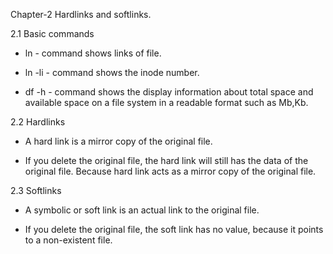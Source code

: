 Chapter-2 Hardlinks and softlinks.

 
2.1 Basic commands

  * ln - command shows links of file.
  
  * ln -li - command shows the inode number.
   
  * df -h - command shows the display information about total space and available space on a file system in a readable format such as Mb,Kb. 


2.2 Hardlinks

  * A hard link is a mirror copy of the original file.
  
  * If you delete the original file, the hard link will still has the data of the original file. Because hard link acts as a mirror copy of the original file.

2.3 Softlinks
  
  * A symbolic or soft link is an actual link to the original file.

  * If you delete the original file, the soft link has no value, because it points to a non-existent file.
